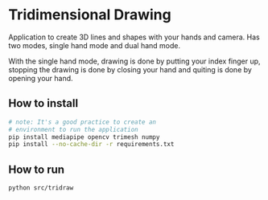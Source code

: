 # Tridimensional Drawing

Application to create 3D lines and shapes with your hands and camera.
Has two modes, single hand mode and dual hand mode.

With the single hand mode, drawing is done by putting your index finger up, stopping the drawing is done by closing your hand and quiting is done by opening your hand.

## How to install
```sh
# note: It's a good practice to create an
# environment to run the application
pip install mediapipe opencv trimesh numpy
pip install --no-cache-dir -r requirements.txt
```

## How to run
```sh
python src/tridraw
```